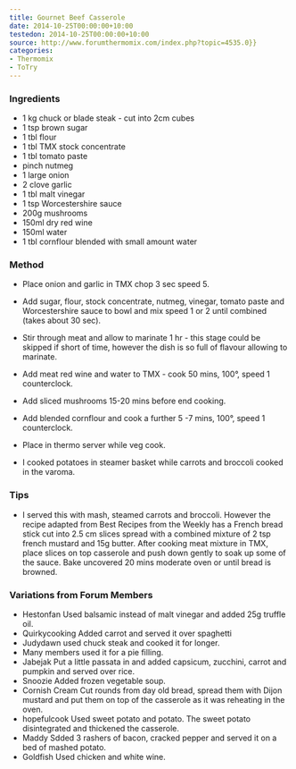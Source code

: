 ```yaml
---
title: Gournet Beef Casserole
date: 2014-10-25T00:00:00+10:00
testedon: 2014-10-25T00:00:00+10:00
source: http://www.forumthermomix.com/index.php?topic=4535.0}}
categories:
- Thermomix
- ToTry
---
```











### Ingredients

* 1 kg chuck or blade steak - cut into 2cm cubes
* 1 tsp brown sugar
* 1 tbl flour
* 1 tbl TMX stock concentrate
* 1 tbl tomato paste
* pinch nutmeg
* 1 large onion
* 2 clove garlic
* 1 tbl malt vinegar
* 1 tsp Worcestershire sauce
* 200g mushrooms
* 150ml dry red wine 
* 150ml water
* 1 tbl cornflour blended with small amount water

### Method

* Place onion and garlic in TMX chop 3 sec speed 5. 
* Add sugar, flour, stock concentrate, nutmeg, vinegar, tomato paste and Worcestershire sauce to bowl and mix speed 1 or 2 until combined (takes about 30 sec).
* Stir through meat and allow to marinate 1 hr - this stage could be skipped if short of time, however the dish is so full of flavour allowing to marinate.
* Add meat red wine and water to TMX - cook 50 mins, 100°, speed 1  counterclock.
* Add sliced mushrooms 15-20 mins before end cooking.
* Add blended cornflour and cook a further 5 -7 mins, 100°, speed 1  counterclock.
* Place in thermo server while veg cook.

* I cooked potatoes in steamer basket while carrots and broccoli cooked in the varoma.

### Tips

* I served this with mash, steamed carrots and broccoli.  However the recipe adapted from Best Recipes from the Weekly has a French bread stick cut into 2.5 cm slices spread with a combined mixture of 2 tsp french mustard and 15g butter. After cooking meat mixture in TMX, place slices on top casserole and push down gently to soak up some of the sauce.  Bake uncovered 20 mins moderate oven or until bread is browned.

### Variations from Forum Members

* Hestonfan Used balsamic instead of malt vinegar and added 25g truffle oil.
* Quirkycooking Added carrot and served it over spaghetti
* Judydawn used chuck steak and cooked it for longer.
* Many members used it for a pie filling.
* Jabejak Put a little passata in and added capsicum, zucchini, carrot and pumpkin and served over rice.
* Snoozie Added frozen vegetable soup.
* Cornish Cream Cut rounds from day old bread, spread them with Dijon  mustard and put them on top of the casserole as it was reheating in the oven.
* hopefulcook Used sweet potato and potato. The sweet potato disintegrated and thickened the casserole.
* Maddy Sdded 3 rashers of bacon, cracked pepper and served it on a bed of mashed potato.
* Goldfish Used chicken and white wine.
